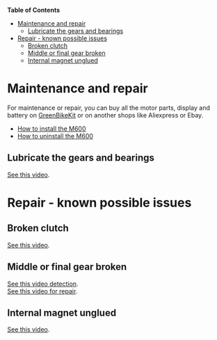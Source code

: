 **Table of Contents**
- [Maintenance and repair](#maintenance-and-repair)
  - [Lubricate the gears and bearings](#lubricate-the-gears-and-bearings)
- [Repair - known possible issues](#repair---known-possible-issues)
  - [Broken clutch](#broken-clutch)
  - [Middle or final gear broken](#middle-or-final-gear-broken)
  - [Internal magnet unglued](#internal-magnet-unglued)

# Maintenance and repair
For maintenance or repair, you can buy all the motor parts, display and battery on [GreenBikeKit](https://www.greenbikekit.com/bafang-8fun-spare-parts/bafang-m600-m500-motor-with-parts.html) or on another shops like Aliexpress or Ebay.

* [How to install the M600](https://www.youtube.com/watch?v=UI5Q5bvnHSQ)
* [How to uninstall the M600](https://www.youtube.com/watch?v=mYS3WYp-xVw)

## Lubricate the gears and bearings

[See this video](https://www.youtube.com/watch?v=69MAw89i7e8).

# Repair - known possible issues

## Broken clutch

[See this video](https://www.youtube.com/watch?v=sPL2m9yf7EM).

## Middle or final gear broken

[See this video detection](https://www.youtube.com/watch?v=mYS3WYp-xVw).<br/>
[See this video for repair](https://www.youtube.com/watch?v=69MAw89i7e8).

## Internal magnet unglued

[See this video](https://www.youtube.com/watch?v=69MAw89i7e8).